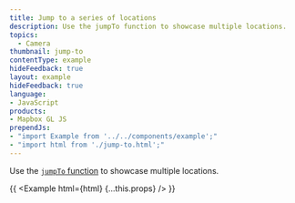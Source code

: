 ```yaml
---
title: Jump to a series of locations
description: Use the jumpTo function to showcase multiple locations.
topics:
  - Camera
thumbnail: jump-to
contentType: example
hideFeedback: true
layout: example
hideFeedback: true
language:
- JavaScript
products:
- Mapbox GL JS
prependJs:
- "import Example from '../../components/example';"
- "import html from './jump-to.html';"
---
```


Use the [`jumpTo` function](https://maplibre.org/maplibre-gl-js-docs/api/map/#map#jumpto) to showcase multiple locations.

{{ <Example html={html} {...this.props} /> }}
